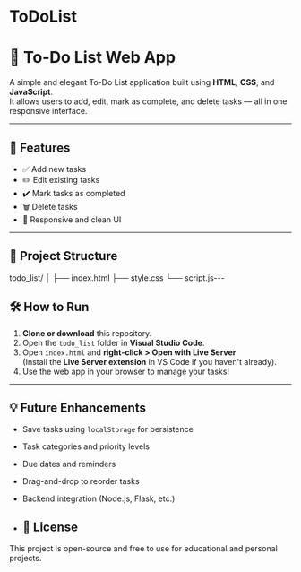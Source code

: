 # ToDoList
# 📝 To-Do List Web App

A simple and elegant To-Do List application built using **HTML**, **CSS**, and **JavaScript**.  
It allows users to add, edit, mark as complete, and delete tasks — all in one responsive interface.

---

## 🚀 Features

- ✅ Add new tasks
- ✏️ Edit existing tasks
- ✔️ Mark tasks as completed
- 🗑️ Delete tasks
- 🎨 Responsive and clean UI

---

## 📁 Project Structure

todo_list/
│
├── index.html 
├── style.css
└── script.js---

## 🛠️ How to Run

1. **Clone or download** this repository.
2. Open the `todo_list` folder in **Visual Studio Code**.
3. Open `index.html` and **right-click > Open with Live Server**  
   (Install the **Live Server extension** in VS Code if you haven't already).
4. Use the web app in your browser to manage your tasks!

---

## 💡 Future Enhancements

- Save tasks using `localStorage` for persistence
- Task categories and priority levels
- Due dates and reminders
- Drag-and-drop to reorder tasks
- Backend integration (Node.js, Flask, etc.)

- ## 📄 License

This project is open-source and free to use for educational and personal projects.

